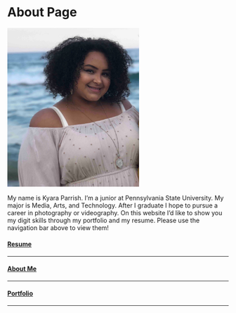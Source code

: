 About Page
=========

<img src="/docs/images/kyara_beach.jpg" alt="kyara" width="300"/>

My name is Kyara Parrish. I’m a junior at Pennsylvania State University. My major is Media, Arts, and Technology. After I graduate I hope to pursue a career in photography or videography. On this website I’d like to show you my digit skills through my portfolio and my resume. Please use the navigation bar above to view them!



#### [Resume](resume.md)
------
#### [About Me](about.md)
------
#### [Portfolio](portfolio.md)
------
